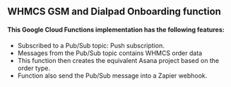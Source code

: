 ## WHMCS GSM and Dialpad Onboarding function

#### This Google Cloud Functions implementation has the following features:
- Subscribed to a Pub/Sub topic: Push subscription.
- Messages from the Pub/Sub topic contains WHMCS order data
- This function then creates the equivalent Asana project based on the order type.
- Function also send the Pub/Sub message into a Zapier webhook.